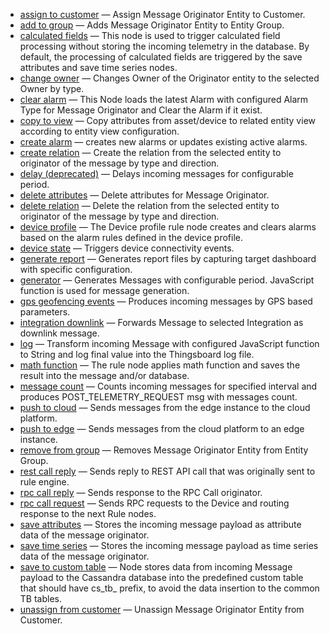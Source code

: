 - [assign to customer](/docs/user-guide/rule-engine-2-0/nodes/action/assign-to-customer) — Assign Message Originator Entity to Customer.
- [add to group](/docs/user-guide/rule-engine-2-0/nodes/action/add-to-group) — Adds Message Originator Entity to Entity Group.
- [calculated fields](/docs/user-guide/rule-engine-2-0/nodes/action/calculated-fields) — This node is used to trigger calculated field processing without storing the incoming telemetry in the database. By default, the processing of calculated fields are triggered by the save attributes and save time series nodes.
- [change owner](/docs/user-guide/rule-engine-2-0/nodes/action/change-owner) — Changes Owner of the Originator entity to the selected Owner by type.
- [clear alarm](/docs/user-guide/rule-engine-2-0/nodes/action/clear-alarm) — This Node loads the latest Alarm with configured Alarm Type for Message Originator and Clear the Alarm if it exist.
- [copy to view](/docs/user-guide/rule-engine-2-0/nodes/action/copy-to-view) — Copy attributes from asset/device to related entity view according to entity view configuration. 
- [create alarm](/docs/user-guide/rule-engine-2-0/nodes/action/create-alarm) — creates new alarms or updates existing active alarms.
- [create relation](/docs/user-guide/rule-engine-2-0/nodes/action/create-relation) — Create the relation from the selected entity to originator of the message by type and direction.
- [delay (deprecated)](/docs/user-guide/rule-engine-2-0/nodes/action/delay) — Delays incoming messages for configurable period.
- [delete attributes](/docs/user-guide/rule-engine-2-0/nodes/action/delete-attributes) — Delete attributes for Message Originator.
- [delete relation](/docs/user-guide/rule-engine-2-0/nodes/action/delete-relation) — Delete the relation from the selected entity to originator of the message by type and direction.
- [device profile](/docs/user-guide/rule-engine-2-0/nodes/action/device-profile) — The Device profile rule node creates and clears alarms based on the alarm rules defined in the device profile.
- [device state](/docs/user-guide/rule-engine-2-0/nodes/action/device-state) — Triggers device connectivity events.
- [generate report](/docs/user-guide/rule-engine-2-0/nodes/action/generate-report) — Generates report files by capturing target dashboard with specific configuration.
- [generator](/docs/user-guide/rule-engine-2-0/nodes/action/generator) — Generates Messages with configurable period. JavaScript function is used for message generation.
- [gps geofencing events](/docs/user-guide/rule-engine-2-0/nodes/action/gps-geofencing-events) — Produces incoming messages by GPS based parameters.
- [integration downlink](/docs/user-guide/rule-engine-2-0/nodes/action/integration-downlink) — Forwards Message to selected Integration as downlink message.
- [log](/docs/user-guide/rule-engine-2-0/nodes/action/log) — Transform incoming Message with configured JavaScript function to String and log final value into the Thingsboard log file.
- [math function](/docs/user-guide/rule-engine-2-0/nodes/action/math-function) — The rule node applies math function and saves the result into the message and/or database.
- [message count](/docs/user-guide/rule-engine-2-0/nodes/action/message-count) — Counts incoming messages for specified interval and produces POST_TELEMETRY_REQUEST msg with messages count.
- [push to cloud](/docs/user-guide/rule-engine-2-0/nodes/action/push-to-cloud) — Sends messages from the edge instance to the cloud platform.
- [push to edge](/docs/user-guide/rule-engine-2-0/nodes/action/push-to-edge) — Sends messages from the cloud platform to an edge instance.
- [remove from group](/docs/user-guide/rule-engine-2-0/nodes/action/remove-from-group) — Removes Message Originator Entity from Entity Group.
- [rest call reply](/docs/user-guide/rule-engine-2-0/nodes/action/rest-call-reply) — Sends reply to REST API call that was originally sent to rule engine.
- [rpc call reply](/docs/user-guide/rule-engine-2-0/nodes/action/rpc-call-reply) — Sends response to the RPC Call originator.
- [rpc call request](/docs/user-guide/rule-engine-2-0/nodes/action/rpc-call-request) — Sends RPC requests to the Device and routing response to the next Rule nodes.
- [save attributes](/docs/user-guide/rule-engine-2-0/nodes/action/save-attributes) — Stores the incoming message payload as attribute data of the message originator.
- [save time series](/docs/user-guide/rule-engine-2-0/nodes/action/save-timeseries) — Stores the incoming message payload as time series data of the message originator.
- [save to custom table](/docs/user-guide/rule-engine-2-0/nodes/action/save-to-custom-table) — Node stores data from incoming Message payload to the Cassandra database into the predefined custom table that should have cs_tb_ prefix, to avoid the data insertion to the common TB tables.
- [unassign from customer](/docs/user-guide/rule-engine-2-0/nodes/action/unassign-from-customer) — Unassign Message Originator Entity from Customer.
